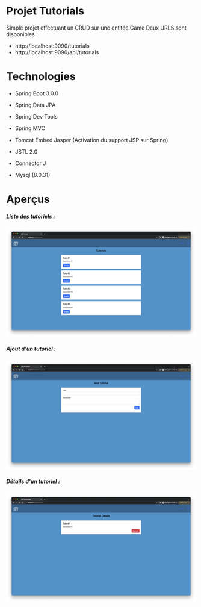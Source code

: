 # Projet Tutorials

Simple projet effectuant un CRUD sur une entitée Game
Deux URLS sont disponibles :
- http://localhost:9090/tutorials
- http://localhost:9090/api/tutorials

# Technologies

- Spring Boot 3.0.0
- Spring Data JPA
- Spring Dev Tools


- Spring MVC
- Tomcat Embed Jasper (Activation du support JSP sur Spring)
- JSTL 2.0


- Connector J
- Mysql (8.0.31)

# Aperçus

##### Liste des tutoriels :
![ Liste des tutoriels ](apercu_1.png)

##### Ajout d'un tutoriel :
![ Ajout d'un produit ](apercu_2.png)

##### Détails d'un tutoriel :
![ Détails d'un tutoriel ](apercu_3.png)

